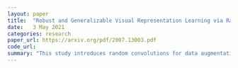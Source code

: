 ```yaml
---
layout: paper
title:  "Robust and Generalizable Visual Representation Learning via Random Convolutions"
date:   3 May 2021
categories: research
paper_url: https://arxiv.org/pdf/2007.13003.pdf
code_url: 
summary: "This study introduces random convolutions for data augmentation. Random convolutions approximately preserve shape while distorting local textures. This method significantly enhances performance on domain generalization and robustness / corruption benchmarks, including a substantial improvement in generalizing to sketch domains over current state-of-the-art methods."
---
```



